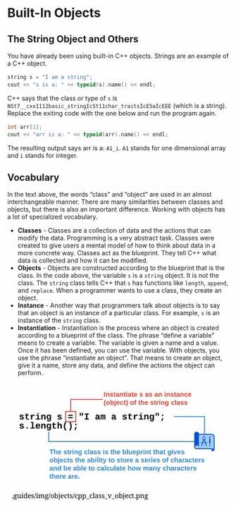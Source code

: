 # Built-In Objects
## The String Object and Others
You have already been using built-in C++ objects. Strings are an example of a C++ object.

```cpp
string s = "I am a string";
cout << "s is a: " << typeid(s).name() << endl;
```

C++ says that the class or type of `s` is `NSt7__cxx1112basic_stringIcSt11char_traitsIcESaIcEEE` (which is a string). Replace the exiting code with the one below and run the program again.

```cpp
int arr[1];
cout << "arr is a: " << typeid(arr).name() << endl;
```

The resulting output says arr is a: `A1_i`. `A1` stands for one dimensional array and `i` stands for integer.

## Vocabulary
In the text above, the words “class” and “object” are used in an almost interchangeable manner. There are many similarities between classes and objects, but there is also an important difference. Working with objects has a lot of specialized vocabulary.

- **Classes** - Classes are a collection of data and the actions that can modify the data. Programming is a very abstract task. Classes were created to give users a mental model of how to think about data in a more concrete way. Classes act as the blueprint. They tell C++ what data is collected and how it can be modified.
- **Objects** - Objects are constructed according to the blueprint that is the class. In the code above, the variable `s` is a `string` object. It is not the class. The `string` class tells C++ that `s` has functions like `length`, `append`, and `replace`. When a programmer wants to use a class, they create an object. 
- **Instance** - Another way that programmers talk about objects is to say that an object is an instance of a particular class. For example, `s` is an instance of the `string` class.
- **Instantiation** - Instantiation is the process where an object is created according to a blueprint of the class. The phrase “define a variable” means to create a variable. The variable is given a name and a value. Once it has been defined, you can use the variable. With objects, you use the phrase “instantiate an object”. That means to create an object, give it a name, store any data, and define the actions the object can perform.

![String Class](_assets/stringClass.png)


